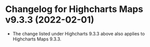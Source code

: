 # Changelog for Highcharts Maps v9.3.3 (2022-02-01)

- The change listed under Highcharts 9.3.3 above also applies to Highcharts Maps 9.3.3.